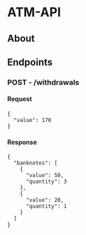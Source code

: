 # ATM-API

## About

## Endpoints

### POST - /withdrawals

#### Request

```
{
  "value": 170
}
```

#### Response 

```
{
  "banknotes": [
    {
      "value": 50,
      "quantity": 3
    },
    {
      "value": 20,
      "quantity": 1
    }
  ]
}
```